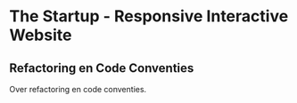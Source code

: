 # The Startup - Responsive Interactive Website

## Refactoring en Code Conventies

Over refactoring en code conventies.

<!--
Je bent nu twee weken bezig met de website voor je eerste opdrachtgever bij
FDND. Twee weken waarin je al veel code hebt geschreven; je hebt aan de hand
van een aantal schetsen een _prototype_ gemaakt in gestructureerde _HTML_.
Je hebt _Layout Modes_ en _typografie_ toegepast via _CSS_, en waarschijnlijk
je website _responsive_ gemaakt via het _Mobile first_ principe. Je hebt
meerdere keren een code & design review gedaan en feedback gehad op je werk.

Grote kans dat je nog niet niet heel veel tijd hebt genomen om eens rustig naar
het totaalplaatje te kijken. Misschien ben je inmiddels het overzicht wel al
kwijt. Er komt steeds meer code bij, en het wordt steeds complexer. Hoe zorg je
er nou voor dat je robuuste code blijft schrijven, en dat je zelf het overzicht
houdt?

Je kunt voor jezelf een aantal _code conventies_ aanhouden, waardoor je grip
houdt op je werk. In teams worden deze vaak vastgelegd, en wordt er van
teamleden verwacht dat ze deze ook naleven. Sommige bedrijven leggen code
conventies voor alle projecten binnen het hele bedrijf vast.

Bij FDND houden we ook een aantal _code conventies_ aan. Om te beginnen deze
drie:

### Geef je HTML ademruimte

Zorg dat je je HTML netjes en consequent _inspringt_, bijvoorbeeld altijd met
4 spaties, of tabs. Je HTML heeft dus ook witruimte nodig. Als je je code
consequent schrijft, zul je merken dat je sneller gaat coderen, en makkelijker
aanpassingen kunt maken.

💡 Gebruik als richtlijn voor het inspringen en de witruimte je kennis over
_block-level_ en _inline-level_ elementen: begin block-level elementen op een
nieuwe regel, en laat inline-level elementen doorlopen op dezelfde regel. Als
je dit consequent doorvoert, wordt je latere CSS hier ook beter van.

#### ⛔️ Doe dit niet

```html
<body>
<nav>
<ul><li>
<a href="/">Home</a></li>
<li><a href="/contact.html">Contact</a></li></ul>
</nav>
<h1>Eerste kop</h1>
     <p>Welkom op deze
     <strong>website</strong>.
     </p>
         <p><a
        href="/pagina-2.html"
        class="button">Lees verder
        </a>
        </p>
    <footer>
     <p>Gemaakt door iemand.
</p>
  </footer>
</body>
```

#### ✅ Doe dit wel

```html
<body>
    <nav>
        <ul>
            <li><a href="/">Home</a></li>
            <li><a href="/contact.html">Contact</a></li>
        </ul>
    </nav>

    <h1>Eerste kop</h1>
    <p class="intro">Welkom op deze <strong>website</strong>.</p>
    <p><a href="/pagina-2.html" class="button">Lees verder</a></p>

    <footer>
        <p>Gemaakt door iemand.</p>
    </footer>
</body>
```

### Schrijf je CSS selectors in dezelfde volgorde als de HTML

Zorg dat je CSS bestand de volgorde en structuur van de HTML volgt. Hierdoor
wordt het makkelijker om je werk terug te vinden, en aanpassingen te maken.
Maak slim gebruik van _inheritance_ binnen CSS, en zet je code op van generiek
naar specifieker.

💡 Je kunt in CSS ook selectors _nesten_ om meer overzicht te houden (en minder
te typen). Laat ook hierbij de structuur van je HTML terugkomen.

#### ⛔️ Doe dit niet


```css
nav {
    display: flex;
}

.intro {
    font-family: sans-serif;
    text-align: center;
}

footer {
    font-family: sans-serif;
    font-size: smaller;
}

a.button {
    font-family: sans-serif;
    padding: .5em;
    border: 1px solid;
}

nav ul {
    font-family: sans-serif;
    list-style: none;
}

body {
    line-height: 1.5;
}
```

#### ✅ Doe dit wel

```css
body {
    font-family: sans-serif;
    line-height: 1.5;
}

nav {
    display: flex;
    ul {
        list-style: none;
    }
}

.intro {
    text-align: center;
}

a.button {
    padding: .5em;
    border: 1px solid;
}

footer {
    font-size: smaller;
}
```

### Nest je media queries

Zorg dat je per onderdeel (_component_) op je pagina afzonderlijk nadenkt over
hoe deze _responsive_ werkt. Door je _Mobile First_ media queries te _nesten_,
is het makkelijker om met verschillende formaten breakpoints te werken, en hou
je meer overzicht. Ga je een onderdeel veranderen (of verwijderen), dan heb je
op één plek ook alle code bij elkaar.

💡 Heb je _Mobile First Responsive Design_ al helemaal onder de knie? Kijk dan
ook eens hoe je _Container Queries_ in kunt zetten op deze manier.

#### ⛔️ Doe dit niet

```css
body {
    line-height: 1.5;
}
nav {
    display: flex;
}
footer {
    text-align: right;
}
@media (min-width: 30em) {
    body {
        display: grid;
        grid-template-columns: 1fr 1fr;
    }
    nav {
        justify-content: space-between;
    }
    footer {
        text-align: center;
    }
}
```

#### ✅ Doe dit wel

```css
body {
    line-height: 1.5;
    @media (min-width: 30em) {
        display: grid;
        grid-template-columns: 1fr 1fr;
    }
}
nav {
    display: flex;
    @media (min-width: 26em) {
        justify-content: space-between;
    }
}
footer {
    text-align: right;
    @media (min-width: 32em) {
        text-align: center;
    }
}
```

### Opdracht met je tafel

Bekijk met je tafel en mentor de HTML van één persoon en bespreek wat er
verbeterd kan worden qua ademruimte en inspringen, zoals hierboven beschreven.

Bespreek vervolgens samen de CSS van een andere student, en loop hierin de
volgorde van de selectors door. Wat kan beter? Kunnen er selectoren genest
worden? Kunnen sommige properties algemener neergezet worden?

Bekijk daarna van een andere student, die al media queries heeft gebruikt, of
deze handiger genest kunnen worden. Bespreek ook de waardes in de breakpoints.

### Individuele opdracht

Herschrijf (_refactor_) je eigen code aan de hand van bovenstaande code
conventies.

Maak een issue aan op je project, genaamd “Refactor HTML en CSS”.

Begin met al je HTML ademruimte geven en consequent in te springen.

Pas vervolgens de volgorde van je CSS aan, en kijk waar je selectors kunt
nesten.

Herschrijf hierna je media queries, door deze te nesten bij de selectors waar
ze voor gelden.

Als je dit gedaan hebt, is er als het goed is niks veranderd aan de werking
van je site, is je code iets overzichtelijker geworden, en heb je je eerste
_code refactor_ gedaan. Probeer volgende keer deze eerste paar conventies
vanaf het begin toe te passen op je code.

Sluit het issue door je code te pushen.
-->